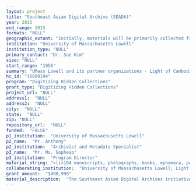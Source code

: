 ```yaml
--- 
layout: project 
title: "Southeast Asian Digital Archive (SEADA)"
year: 2015
end_range: 2015
formats: "NULL"
geographic_extant: "Initially, materials will be primarily collected from the Lowell/Lynn region in Massachusetts; later areas may include Dorchester, Revere, Chelsea and Boston, MA; Providence and Woonsocket, RI; and other areas with a significant Southeast Asian population in New England."
institution: "University of Massachusetts Lowell"
institution_type: "NULL"
primary_contact: "Dr. Sue Kim"
size: "NULL"
start_range: "1956"
summary: "UMass Lowell and its partner organizations - Light of Cambodian Children, Lowell Telecommunications Corporation, Lao Family Mutual Assistance Association, Khmer Cultural Planning Committee of Lynn, Cambodian Mutual Assistance Association, Lowell Historical Society, Angkor Dance Troupe, and others - propose a three-year plan to create a Southeast Asian Digital Archive (SEADA) of materials from the greater Lowell, MA, region. Materials numbering approximately 24,800 items include personal and institutional papers, photographs, audio and audiovisual recordings, books, ephemera, posters, serials, and other items. These literally hidden collections document the experiences of the large refugee and immigrant populations who have lived in the Lowell region since the late 1970s, but much of this material is in danger of being damaged, lost, or discarded. This project implements a number of innovative, efficient digitization and processing technologies and will produce an invaluable, unique resource to scholars across a range of disciplines, particularly history and cultural studies."
hc_id: "16080194"
program: "Digitizing Hidden Collections"
grant_type: "Digitizing Hidden Collections"
project_url: "NULL"
address1:  "NULL"
address2:  "NULL"
city:  "NULL"
state:  "NULL"
zip: "NULL"
repository_url:  "NULL"
funded:  "FALSE"
p1_institution:  "University of Massachusetts Lowell"
p2_name:  "Mr. Anthony"
p2_institution:  "Archivist and Metadata Specialist"
p3_name:  "Mr. Ms. Sopheap"
p3_institution:  "Program Director"
material_string: "<li>104 manuscripts, photographs, books, ephemera, posters, serials, and other items</li>"
collaborating_institution:  "University of Massachusetts Lowell; Light of Cambodian Children; Lowell Telecommunications Corporation (LTC); Lao Family Mutual Assistance Association; Khmer Cultural Planning Committee of Lynn, MA; Cambodian Mutual Assistance Association (Lowell, MA); War Lao Mixayaram - Lao Buddhist Temple; South Viet Nam Veterans Group; Lowell Historical Society; Southeast Asian Water Festival, Inc.; Angkor Dance Troupe"
grant_amount:  "$498,998"
material_description:  "The Southeast Asian Digital Archives initiative includes 16 unique collections from numerous community organizations. The entities partnering on this project comprise diverse groups within Eastern Massachusetts, including Cambodian, Lao, and Vietnamese immigrant communities, and include professional non-profits formed in the 1980s such as the Cambodian Mutual Assistance Association and Angkor Dance Troupe as well as informal groups like the South Viet Nam Veterans Group. The Archives can be divided into several subgroups: those collections that are currently accessioned and housed at the University's Library, and those that are actually controlled by the individual organizations. Processing, including the creation of inventories and finding aids, has occurred with only a select few record groups such as the Indochinese Refugee Foundation, Page One Productions, and New England Folklife Center Southeast Asian collections. As part of the University's contribution towards the project, the collaborative partners' archives will be accessioned and processed at the same time as the digitization will be occurring. Those collections not donated to the University at this time will be loaned to the University, processed as digital artifacts, and returned to the community partners. The types of materials are varied. They include such items as organizational records (articles of incorporation, minutes of board meetings, project/grant documents, etc.), event, health, religious or educational materials (programs, flyers, booklets, posters, etc.), photographs, books, manuscripts, and other ephemera. One important component is a series of local Asian language newspapers from the 1990s and early 2000s, which offer a unique historical voice. Also in the collections are video and audio recordings from local cable access and radio programs as well as some community-based history projects, such as oral histories. The subject and content of these collections focus on issues such as immigration, acculturation, cultural preservation, political participation, religious expression, and community organizing."
---
```

